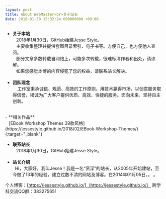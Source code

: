 ```yaml
---
layout: post
title: About WebMaster<br>关于站长
date: 2018-01-30 15:32:24.000000000 +09:00
---
```

- **关于本站**<br>
    2018年1月30日，GitHub始建Jesse Style。<br>
    主要收集整理并提供套图目录索引、电子书等。方便自己，也方便他人查阅。<br>
    部分文章多数转载自网络上，可能多次转载，很难标清作者和出处，请谅解。<br>
    如果您感觉本博的内容侵犯了您的权益，请联系站长解决。<br>
    <br>
- **团队理念**<br>    
    工作室秉承诚信、规范、高效的工作原则，用技术赢得市场，以创意服务取得信誉，竭诚为广大客户提供优质、高效、快捷的服务。面向未来，坚持自主创新。<br>
<br>
- **相关作品**<br>
    [EBook Workshop Themes 39款风格](https://jessestyle.github.io/2018/02/EBook-Workshop-Themes/){:target="_blank"}<br>
    
- **联系站长**<br>
    2018年1月30日，GitHub始建Jesse Style。<br> 
    <br>
- **站长介绍**<br>   
Hi，大家好，我叫Jesse！我是一名“资深”的站长，从2005年开始建站，至今做了13年的经验，建立过数不清的网站及博客。在2014年01月05日，。
。

个人博客：[https://jessestyle.github.io/]（https://jessestyle.github.io/）
跨学科交流QQ群：383275651
